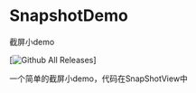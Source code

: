 # SnapshotDemo
截屏小demo

[![Github All Releases](https://github.com/diankuanghuolong/SnapshotDemo/blob/master/SnapshotDemo/showImgs/海-天才.gif)]

一个简单的截屏小demo，代码在SnapShotView中
